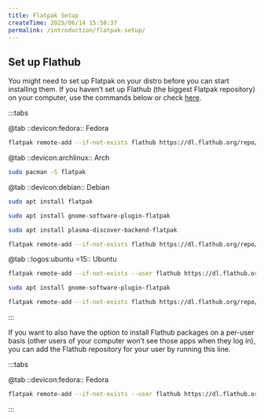```yaml
---
title: Flatpak Setup
createTime: 2025/06/14 15:58:37
permalink: /introduction/flatpak-setup/
---
```


## Set up Flathub

You might need to set up Flatpak on your distro before you can start installing them. If you haven’t set up Flathub (the biggest Flatpak repository) on your computer, use the commands below or check [here](https://flathub.org/setup).

:::tabs

@tab ::devicon:fedora:: Fedora

```bash
flatpak remote-add --if-not-exists flathub https://dl.flathub.org/repo/flathub.flatpakrepo
```

@tab ::devicon:archlinux:: Arch

```bash
sudo pacman -S flatpak
```

@tab ::devicon:debian:: Debian

```bash
sudo apt install flatpak

sudo apt install gnome-software-plugin-flatpak

sudo apt install plasma-discover-backend-flatpak

flatpak remote-add --if-not-exists flathub https://dl.flathub.org/repo/flathub.flatpakrepo
```

@tab ::logos:ubuntu =15:: Ubuntu

```bash
flatpak remote-add --if-not-exists --user flathub https://dl.flathub.org/repo/flathub.flatpakrepo

sudo apt install gnome-software-plugin-flatpak

flatpak remote-add --if-not-exists flathub https://dl.flathub.org/repo/flathub.flatpakrepo
```

:::

If you want to also have the option to install Flathub packages on a per-user basis (other users of your computer won’t see those apps when they log in), you can add the Flathub repository for your user by running this line.

:::tabs

@tab ::devicon:fedora:: Fedora

```bash
flatpak remote-add --if-not-exists --user flathub https://dl.flathub.org/repo/flathub.flatpakrepo
```

:::

